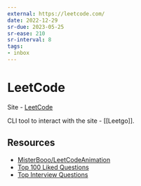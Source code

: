 ```yaml
---
external: https://leetcode.com/
date: 2022-12-29
sr-due: 2023-05-25
sr-ease: 210
sr-interval: 8
tags:
- inbox
---
```


# LeetCode

Site - [LeetCode](https://leetcode.com/)

CLI tool to interact with the site - [[Leetgo]].

## Resources

- [MisterBooo/LeetCodeAnimation](https://github.com/MisterBooo/LeetCodeAnimation)
- [Top 100 Liked Questions](https://leetcode.com/problemset/all/?listId=79h8rn6&page=1)
- [Top Interview Questions](https://leetcode.com/problemset/all/?page=1&listId=wpwgkgt)
